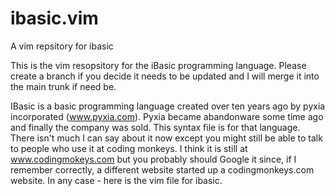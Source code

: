 # ibasic.vim
A vim repsitory for ibasic

This is the vim resopsitory for the iBasic programming language.  Please create a branch if you decide it needs to be updated and I will merge it into the main trunk if need be.

IBasic is a basic programming language created over ten years ago by pyxia incorporated (www.pyxia.com).  Pyxia became abandonware some time ago and finally the company was sold.  This syntax file is for that language.  There isn't much I can say about it now except you might still be able to talk to people who use it at coding monkeys.  I think it is still at www.codingmokeys.com but you probably should Google it since, if I remember correctly, a different website started up a codingmonkeys.com website.  In any case - here is the vim file for ibasic.
